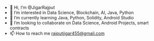 - 👋 Hi, I’m @JigarRajput
- 👀 I’m interested in Data Science, Blockchain, AI, Java, Python
- 🌱 I’m currently learning Java, Python, Solidity, Android Studio
- 💞️ I’m looking to collaborate on Data Science, Android Projects, smart contracts
- 📫 How to reach me rajputjigar455@gmail.com

<!---
JigarRajput/JigarRajput is a ✨ special ✨ repository because its `README.md` (this file) appears on your GitHub profile.
You can click the Preview link to take a look at your changes.
--->







